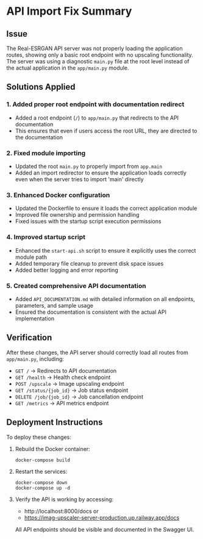 # API Import Fix Summary

## Issue
The Real-ESRGAN API server was not properly loading the application routes, showing only a basic root endpoint with no upscaling functionality. The server was using a diagnostic `main.py` file at the root level instead of the actual application in the `app/main.py` module.

## Solutions Applied

### 1. Added proper root endpoint with documentation redirect
- Added a root endpoint (`/`) to `app/main.py` that redirects to the API documentation
- This ensures that even if users access the root URL, they are directed to the documentation

### 2. Fixed module importing
- Updated the root `main.py` to properly import from `app.main`
- Added an import redirector to ensure the application loads correctly even when the server tries to import 'main' directly

### 3. Enhanced Docker configuration
- Updated the Dockerfile to ensure it loads the correct application module
- Improved file ownership and permission handling
- Fixed issues with the startup script execution permissions

### 4. Improved startup script
- Enhanced the `start-api.sh` script to ensure it explicitly uses the correct module path
- Added temporary file cleanup to prevent disk space issues
- Added better logging and error reporting

### 5. Created comprehensive API documentation
- Added `API_DOCUMENTATION.md` with detailed information on all endpoints, parameters, and sample usage
- Ensured the documentation is consistent with the actual API implementation

## Verification
After these changes, the API server should correctly load all routes from `app/main.py`, including:
- `GET /` → Redirects to API documentation
- `GET /health` → Health check endpoint
- `POST /upscale` → Image upscaling endpoint
- `GET /status/{job_id}` → Job status endpoint
- `DELETE /job/{job_id}` → Job cancellation endpoint
- `GET /metrics` → API metrics endpoint

## Deployment Instructions
To deploy these changes:

1. Rebuild the Docker container:
   ```
   docker-compose build
   ```

2. Restart the services:
   ```
   docker-compose down
   docker-compose up -d
   ```

3. Verify the API is working by accessing:
   - http://localhost:8000/docs or
   - https://imag-upscaler-server-production.up.railway.app/docs
   
   All API endpoints should be visible and documented in the Swagger UI.
